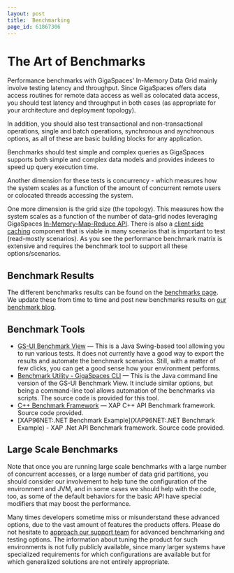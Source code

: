 ```yaml
---
layout: post
title:  Benchmarking
page_id: 61867306
---
```


# The Art of Benchmarks

Performance benchmarks with GigaSpaces' In-Memory Data Grid mainly involve testing latency and throughput. Since GigaSpaces offers data access routines for remote data access as well as colocated data access, you should test latency and throughput in both cases (as appropriate for your architecture and deployment topology). 

In addition, you should also test transactional and non-transactional operations, single and batch operations, synchronous and aynchronous options, as all of these are basic building blocks for any application. 

Benchmarks should test simple and complex queries as GigaSpaces supports both simple and complex data models and provides indexes to speed up query execution time.

Another dimension for these tests is concurrency - which measures how the system scales as a function of the amount of concurrent remote users or colocated threads accessing the system. 

One more dimension is the grid size (the topology). This measures how the system scales as a function of the number of data-grid nodes leveraging GigaSpaces [In-Memory-Map-Reduce API](./task-execution-over-the-space.html). There is also a [client side caching](./client-side-caching.html) component that is viable in many scenarios that is important to test (read-mostly scenarios).  As you see the performance benchmark matrix is extensive and requires the benchmark tool to support all these options/scenarios.

## Benchmark Results

The different benchmarks results can be found on the [benchmarks page](http://www.gigaspaces.com/benchmarks). We  update these from time to time and post new benchmarks results on [our benchmark blog](http://blog.gigaspaces.com/category/benchmarks).

## Benchmark Tools

- [GS-UI Benchmark View](./benchmark-view---gigaspaces-browser.html) — This is a Java Swing-based tool allowing you to run various tests. It does not currently have a good way to export the results and automate the benchmark scenarios. Still, with a matter of few clicks, you can get a good sense how your environment performs.
- [Benchmark Utility - GigaSpaces CLI](./benchmark-utility---gigaspaces-cli.html) — This is the Java command line version of the GS-UI Benchmark View. It include similar options, but being a command-line tool allows automation of the benchmarks via scripts. The source code is provided for this tool.
- [C++ Benchmark Framework](./c++-benchmark-framework.html) — XAP C++ API Benchmark framework. Source code provided.
- [XAP96NET:.NET Benchmark Example](XAP96NET:.NET Benchmark Example) - XAP .Net API Benchmark framework. Source code provided.

## Large Scale Benchmarks

Note that once you are running large scale benchmarks with a large number of concurrent accesses, or a large number of data grid partitions, you should consider our involvement to help tune the configuration of the environment and JVM, and in some cases we should help with the code, too, as some of the default behaviors for the basic API have special modifiers that may boost the performance. 

Many times developers sometime miss or misunderstand these advanced options, due to the vast amount of features the products offers.  Please do not hesitate to [approach our support team](http://www.gigaspaces.com/content/customer-support-services) for advanced benchmarking and testing options. The information about tuning the product for such environments is not fully publicly available, since many larger systems have specialized requirements for which configurations are available but for which generalized solutions are not entirely appropriate.
